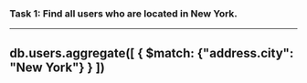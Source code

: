 ### Task 1: Find all users who are located in New York.
---------
db.users.aggregate([
{ $match: {"address.city": "New York"} } 
])
---------